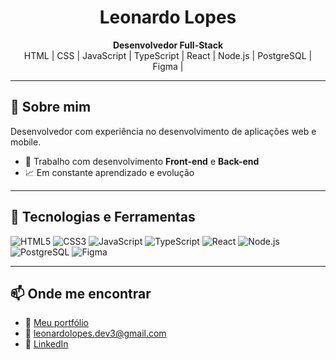 <h1 align="center">Leonardo Lopes</h1>

<p align="center">
  <b>Desenvolvedor Full-Stack</b><br>
  HTML | CSS | JavaScript | TypeScript  | React | Node.js | PostgreSQL | Figma |
</p>

---

## 🚀 Sobre mim

Desenvolvedor com experiência no desenvolvimento de aplicações web e mobile.  

- 💼 Trabalho com desenvolvimento **Front-end** e **Back-end**
- 📈 Em constante aprendizado e evolução

---

## 🧰 Tecnologias e Ferramentas

![HTML5](https://img.shields.io/badge/-HTML5-E34F26?logo=html5&logoColor=fff&style=flat)
![CSS3](https://img.shields.io/badge/-CSS3-1572B6?logo=css3&logoColor=fff&style=flat)
![JavaScript](https://img.shields.io/badge/-JavaScript-F7DF1E?logo=javascript&logoColor=000&style=flat)
![TypeScript](https://img.shields.io/badge/-TypeScript-3178C6?logo=typescript&logoColor=fff&style=flat)
![React](https://img.shields.io/badge/-React-61DAFB?logo=react&logoColor=000&style=flat)
![Node.js](https://img.shields.io/badge/-Node.js-339933?logo=node.js&logoColor=fff&style=flat)
![PostgreSQL](https://img.shields.io/badge/-PostgreSQL-336791?logo=postgresql&logoColor=fff&style=flat)
![Figma](https://img.shields.io/badge/-Figma-F24E1E?logo=figma&logoColor=fff&style=flat)

---

## 📫 Onde me encontrar

- 💼 [Meu portfólio](https://leonardo-lopes-portfolio.vercel.app/)
- 📧 leonardolopes.dev3@gmail.com
- 💬 [LinkedIn](https://www.linkedin.com/in/leonardo-lopes-link/)


